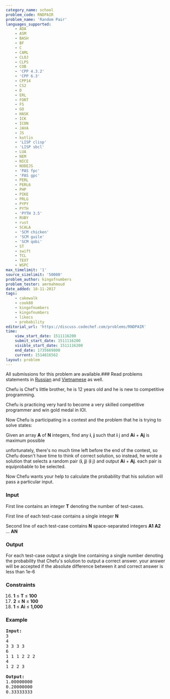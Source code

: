 ```yaml
---
category_name: school
problem_code: RNDPAIR
problem_name: 'Random Pair'
languages_supported:
    - ADA
    - ASM
    - BASH
    - BF
    - C
    - CAML
    - CLOJ
    - CLPS
    - COB
    - 'CPP 4.3.2'
    - 'CPP 6.3'
    - CPP14
    - CS2
    - D
    - ERL
    - FORT
    - FS
    - GO
    - HASK
    - ICK
    - ICON
    - JAVA
    - JS
    - kotlin
    - 'LISP clisp'
    - 'LISP sbcl'
    - LUA
    - NEM
    - NICE
    - NODEJS
    - 'PAS fpc'
    - 'PAS gpc'
    - PERL
    - PERL6
    - PHP
    - PIKE
    - PRLG
    - PYPY
    - PYTH
    - 'PYTH 3.5'
    - RUBY
    - rust
    - SCALA
    - 'SCM chicken'
    - 'SCM guile'
    - 'SCM qobi'
    - ST
    - swift
    - TCL
    - TEXT
    - WSPC
max_timelimit: '1'
source_sizelimit: '50000'
problem_author: kingofnumbers
problem_tester: amrmahmoud
date_added: 18-11-2017
tags:
    - cakewalk
    - cook88
    - kingofnumbers
    - kingofnumbers
    - likecs
    - probability
editorial_url: 'https://discuss.codechef.com/problems/RNDPAIR'
time:
    view_start_date: 1511116200
    submit_start_date: 1511116200
    visible_start_date: 1511116200
    end_date: 1735669800
    current: 1514816562
layout: problem
---
```

All submissions for this problem are available.### Read problems statements in [Russian](http://www.codechef.com/download/translated/COOK88/russian/RNDPAIR.pdf) and [Vietnamese](http://www.codechef.com/download/translated/COOK88/vietnamese/RNDPAIR.pdf) as well.

Chefu is Chef's little brother, he is 12 years old and he is new to competitive programming.

Chefu is practicing very hard to become a very skilled competitive programmer and win gold medal in IOI.

Now Chefu is participating in a contest and the problem that he is trying to solve states:

Given an array **A** of **N** integers, find any **i**, **j** such that **i** j and **Ai** + **Aj** is maximum possible

unfortunately, there's no much time left before the end of the contest, so Chefu doesn't have time to think of correct solution, so instead, he wrote a solution that selects a random pair (**i**,  **j**) (**i** j) and output **Ai** + **Aj**. each pair is equiprobable to be selected.

Now Chefu wants your help to calculate the probability that his solution will pass a particular input.

### Input

First line contains an integer **T** denoting the number of test-cases.

First line of each test-case contains a single integer **N**

Second line of each test-case contains **N** space-separated integers **A1** **A2** ... **AN**

### Output

For each test-case output a single line containing a single number denoting the probability that Chefu's solution to output a correct answer. your answer will be accepted if the absolute difference between it and correct answer is less than 1e-6

### Constraints

16. **1** ≤ **T** ≤ **100**
17. **2** ≤ **N** ≤ **100**
18. **1** ≤ **Ai** ≤ **1,000**
### Example

<pre><b>Input:</b>
3
4
3 3 3 3
6
1 1 1 2 2 2
4
1 2 2 3

<b>Output:</b>
1.00000000
0.20000000
0.33333333

</pre>